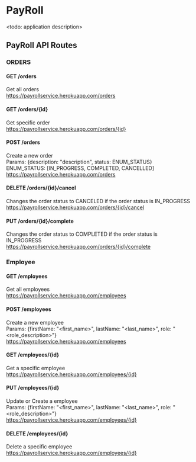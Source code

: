 # PayRoll

<todo: application description>

## PayRoll API Routes

### ORDERS
#### GET /orders
Get all orders <br />
https://payrollservice.herokuapp.com/orders <br />

#### GET /orders/{id}
Get specific order <br />
https://payrollservice.herokuapp.com/orders/{id} <br />

#### POST /orders
Create a new order <br />
Params: {description: "description", status: ENUM_STATUS} <br />
ENUM_STATUS: [IN_PROGRESS, COMPLETED, CANCELLED] <br />
https://payrollservice.herokuapp.com/orders <br />

#### DELETE /orders/{id}/cancel
Changes the order status to CANCELED if the order status is IN_PROGRESS <br />
https://payrollservice.herokuapp.com/orders/{id}/cancel <br />

#### PUT /orders/{id}/complete
Changes the order status to COMPLETED if the order status is IN_PROGRESS <br />
https://payrollservice.herokuapp.com/orders/{id}/complete <br />


### Employee

#### GET /employees
Get all employees <br />
https://payrollservice.herokuapp.com/employees <br />

#### POST /employees
Create a new employee <br />
Params: {firstName: "<first_name>", lastName: "<last_name>", role: "<role_description>"} <br />
https://payrollservice.herokuapp.com/employees <br />

#### GET /employees/{id}
Get a specific employee <br />
https://payrollservice.herokuapp.com/employees/{id} <br />

#### PUT /employees/{id}
Update or Create a employee <br />
Params: {firstName: "<first_name>", lastName: "<last_name>", role: "<role_description>"} <br />
https://payrollservice.herokuapp.com/employees/{id} <br />

#### DELETE /employees/{id}
Delete a specific employee <br />
https://payrollservice.herokuapp.com/employees/{id} <br />

[comment]: <> (Mica <3)


